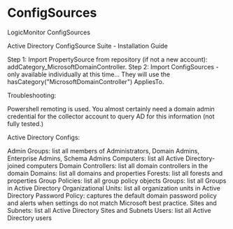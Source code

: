 # ConfigSources
LogicMonitor ConfigSources

Active Directory ConfigSource Suite - Installation Guide

Step 1: Import PropertySource from repository (if not a new account): addCategory_MicrosoftDomainController.
Step 2: Import ConfigSources - only available individually at this time... They will use the hasCategory("MicrosoftDomainController") AppliesTo.

Troubleshooting:

Powershell remoting is used. You almost certainly need a domain admin credential for the collector account to query AD for this information (not fully tested.)


Active Directory Configs:

Admin Groups: list all members of Administrators, Domain Admins, Enterprise Admins, Schema Admins
Computers: list all Active Directory-joined computers
Domain Controllers: list all domain controllers in the domain
Domains: list all domains and properties
Forests: list all forests and properties
Group Policies: list all group policy objects
Groups: list all Groups in Active Directory
Organizational Units: list all organization units in Active Directory 
Password Policy: captures the default domain password policy and alerts when settings do not match Microsoft best practice.
Sites and Subnets: list all Active Directory Sites and Subnets
Users: list all Active Directory users
